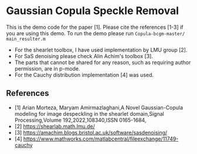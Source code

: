 # Gaussian Copula Speckle Removal
This is the demo code for the paper [1]. Please cite the references [1-3] if you are using this demo. 
To run the demo please run `Copula-bcgm-master/ main_resulter.m`
* For the shearlet toolbox, I have used implementation by LMU group [2]. 
* For SaS denoising please check Alin Achim's toolbox [3].
* The parts that cannot be shared for any reason, such as requiring author permission, are in p-mode.
* For the Cauchy distribution implementation [4] was used. 

## References
* [1] Arian Morteza, Maryam Amirmazlaghani,A Novel Gaussian-Copula modeling for image despeckling in the shearlet domain,Signal Processing,Volume 192,2022,108340,ISSN 0165-1684,
* [2] https://shearlab.math.lmu.de/
* [3] https://amachim.blogs.bristol.ac.uk/software/sasdenoising/
* [4] https://www.mathworks.com/matlabcentral/fileexchange/11749-cauchy
